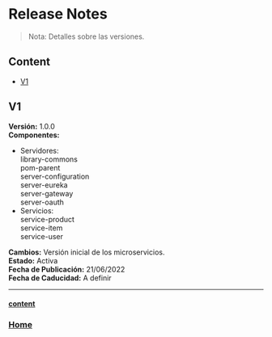 
# Release Notes

>Nota: Detalles sobre las versiones.

## Content
- [V1](#V1)

## V1
**Versión:** 1.0.0  
**Componentes:**
- Servidores:  
library-commons  
pom-parent  
server-configuration  
server-eureka  
server-gateway  
server-oauth  
- Servicios:  
service-product  
service-item  
service-user  

**Cambios:** Versión inicial de los microservicios.  
**Estado:** Activa  
**Fecha de Publicación:** 21/06/2022  
**Fecha de Caducidad:** A definir

***
#### [content](#content)
### [Home](../../../../../README.md)
